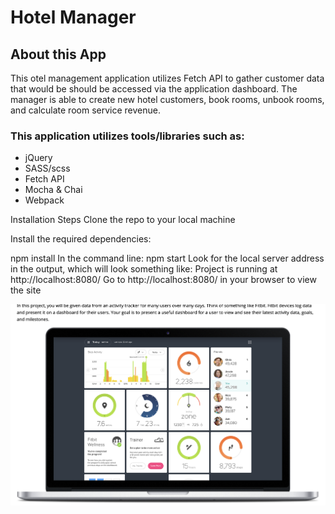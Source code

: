 # Hotel Manager

## About this App 
This otel management application utilizes Fetch API to gather customer data that would be should be accessed via the application dashboard. The manager is able to create new hotel customers, book rooms, unbook rooms, and calculate room service revenue. 

### This application utilizes tools/libraries such as: 
- jQuery
- SASS/scss
- Fetch API
- Mocha & Chai 
- Webpack

Installation Steps
Clone the repo to your local machine

Install the required dependencies:

npm install
In the command line:
npm start
Look for the local server address in the output, which will look something like:
Project is running at http://localhost:8080/
Go to http://localhost:8080/ in your browser to view the site

![image](https://github.com/ayladharamsey/fitlit-starter-kit/blob/master/images/Screen%20Shot%202019-07-10%20at%204.26.40%20PM.png )
